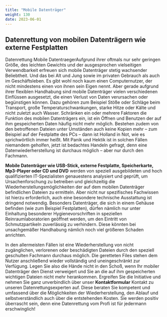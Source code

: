 ```yaml
---
title: "Mobile Datenträger"
weight: 130
date: 2023-06-01
---
```


## Datenrettung von mobilen Datenträgern wie externe Festplatten

Datenrettung Mobile DatentraegerAufgrund ihrer oftmals nur sehr geringen Größe, des leichten Gewichts und der ausgesprochen vielseitigen Verwendbarkeit erfreuen sich mobile Datenträger stetig wachsender Beliebtheit. Und das bei Alt und Jung sowie im privaten Gebrauch als auch im Geschäftsleben. Es gibt wohl noch kaum einen Computernutzer, der nicht mindestens einen von ihnen sein Eigen nennt. Aber gerade aufgrund ihrer flexiblen Handhabung sind mobile Datenträger vielen verschiedenen Einflüssen ausgesetzt, die einen Verlust von Daten verursachen oder begünstigen können. Dazu gehören zum Beispiel Stöße oder Schläge beim Transport, große Temperaturschwankungen, starke Hitze oder Kälte und nicht zuletzt auch Wasser. Schränken ein oder mehrere Faktoren die Funktion des mobilen Datenträgers ein, ist ein Öffnen und Benutzen der auf ihm gespeicherten Daten häufig nicht mehr möglich. Bestehen zudem von den betroffenen Dateien unter Umständen auch keine Kopien mehr – zum Beispiel auf der Festplatte des PCs – dann ist Holland in Not, wie es sprichwörtlich immer heißt. Mit Panik und Hektik ist in solchen Fällen niemandem geholfen, jetzt ist bedachtes Handeln gefragt, denn eine Datenwiederherstellung ist durchaus möglich – aber nur durch den Fachmann.

**Mobile Datenträger wie USB-Stick, externe Festplatte, Speicherkarte, Mp3-Player oder CD und DVD** werden von speziell ausgebildeten und hoch qualifizierten IT-Spezialisten genauestens analysiert und geprüft, um Ursachenforschung zu betreiben und gleichzeitig die Wiederherstellungsmöglichkeiten der auf dem mobilen Datenträger befindlichen Dateien zu ermitteln. Aber nicht nur spezifisches Fachwissen ist hierzu erforderlich, auch eine besondere technische Ausstattung ist dringend notwendig. Besonders Datenträger, die sich in einem Gehäuse befinden (wie zum Beispiel Festplatten), dürfen nämlich nur unter Einhaltung besonderer Hygienevorschriften in speziellen Reinraumlaboratorien geöffnet werden, um den Eintritt von Schmutzpartikeln zuverlässig zu verhindern. Diese könnten bei unsachgemäßer Handhabung nämlich noch viel größeren Schaden anrichten.

In den allermeisten Fällen ist eine Wiederherstellung von nicht zugänglichen, verlorenen oder beschädigten Dateien durch den speziell geschulten Fachmann durchaus möglich. Die geretteten Files stehen dem Nutzer anschließend wieder vollständig und uneingeschränkt zur Verfügung. Legen Sie also die Hände nicht in den Schoß, wenn Ihr mobiler Datenträger den Dienst verweigert und Sie an die auf ihm gespeicherten wichtigen Dateien nicht mehr herankommen. Ergreifen Sie die Initiative und nehmen Sie ganz unverbindlich über unser **Kontaktformular** Kontakt zu unseren Datenrettungsexperten auf. Diese beraten Sie kompetent und umfassend über die Möglichkeiten der Wiederherstellung, den Ablauf und selbstverständlich auch über die entstehenden Kosten. Sie werden positiv überrascht sein, denn eine Datenrettung vom Profi ist für jedermann erschwinglich!
